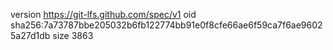 version https://git-lfs.github.com/spec/v1
oid sha256:7a73787bbe205032b6fb122774bb91e0f8cfe66ae6f59ca7f6ae96025a27d1db
size 3863
